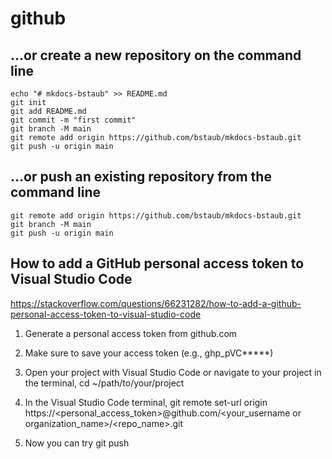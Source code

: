 # github 


## …or create a new repository on the command line
```
echo "# mkdocs-bstaub" >> README.md
git init
git add README.md
git commit -m "first commit"
git branch -M main
git remote add origin https://github.com/bstaub/mkdocs-bstaub.git
git push -u origin main
```

## …or push an existing repository from the command line
```
git remote add origin https://github.com/bstaub/mkdocs-bstaub.git
git branch -M main
git push -u origin main
```

## How to add a GitHub personal access token to Visual Studio Code

https://stackoverflow.com/questions/66231282/how-to-add-a-github-personal-access-token-to-visual-studio-code

1. Generate a personal access token from github.com

2. Make sure to save your access token (e.g., ghp_pVC*****)

3. Open your project with Visual Studio Code or navigate to your project in the terminal, cd ~/path/to/your/project

4. In the Visual Studio Code terminal, git remote set-url origin https://<personal_access_token>@github.com/<your_username or organization_name>/<repo_name>.git

5. Now you can try git push
